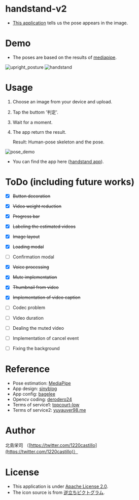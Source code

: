 # handstand-v2
- [This application](https://ai-coach-eiji-handstand-v2.herokuapp.com) tells us the pose appears in the image. 


# Demo
- The poses are based on the results of [mediapipe](https://github.com/google/mediapipe).

![upright_posture](https://user-images.githubusercontent.com/81530619/113407475-51436880-93e8-11eb-98c0-0c00b1c4fd09.png)  ![handstand](https://user-images.githubusercontent.com/81530619/113407516-64563880-93e8-11eb-96c3-890c1a06da7e.png)

# Usage
1. Choose an image from your device and upload.
2. Tap the buttom '判定'.
3. Wait for a moment.
4. The app return the result.
   
   Result: 
   Human-pose skeleton and the pose.

![pose_demo](https://user-images.githubusercontent.com/81530619/113387837-0e719880-93c8-11eb-85be-a56454b2db0f.png)

- You can find the app here ([handstand app](https://ai-coach-eiji-handstand-v2.herokuapp.com)).



# ToDo (including future works)
- [x] ~~Button decoration~~
- [x] ~~Video weight reduction~~
- [x] ~~Progress bar~~
- [x] ~~Labeling the estimated videos~~
- [x] ~~Image layout~~
- [x] ~~Loading modal~~
- [ ] Confirmation modal
- [x] ~~Voice processing~~
- [x] ~~Mute implementation~~
- [x] ~~Thumbnail from video~~
- [x] ~~Implementation of video caption~~
- [ ] Codec problem
- [ ] Video duration
- [ ] Dealing the muted video
- [ ] Implementation of cancel event
- [ ] Fixing the background


# Reference
- Pose estimation: [MediaPipe](https://github.com/google/mediapipe)
- App design: [sinyblog](https://sinyblog.com/django/api_001/)
- App config: [bagelee](https://bagelee.com/programming/pwa/ios-korekara-pwa/)
- Opencv coding: [derodero24](https://qiita.com/derodero24/items/f22c22b22451609908ee)
- Terms of service1: [topcourt-low](https://topcourt-law.com/terms_of_service/user_policy)
- Terms of service2: [yuyauver98.me](https://yuyauver98.me/coding-rule01/)


# Author
北島栄司 （[https://twitter.com/1220castillo](https://twitter.com/1220castillo)）


# License
- This application is under [Apache License 2.0](https://github.com/ai-coach-eiji/handstand-v2/blob/main/LICENSE).
- The icon source is from [逆立ちピクトグラム](http://pictogram2.com/?p=392).
